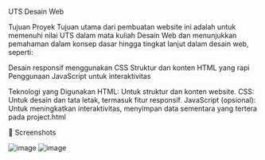 UTS Desain Web

Tujuan Proyek Tujuan utama dari pembuatan website ini adalah untuk memenuhi nilai UTS dalam mata kuliah Desain Web dan menunjukkan pemahaman dalam konsep dasar hingga tingkat lanjut dalam desain web, seperti:

Desain responsif menggunakan CSS Struktur dan konten HTML yang rapi Penggunaan JavaScript untuk interaktivitas

 Teknologi yang Digunakan HTML: Untuk struktur dan konten website. CSS: Untuk desain dan tata letak, termasuk fitur responsif. JavaScript (opsional): Untuk meningkatkan interaktivitas, menyimpan data sementara yang tertera pada project.html

📸 Screenshots


![image](https://github.com/user-attachments/assets/a46a2e83-6d18-451a-9823-80e74ab6babd)
![image](https://github.com/user-attachments/assets/14d76bbd-b47b-475a-b9de-39621b23d7ff)
